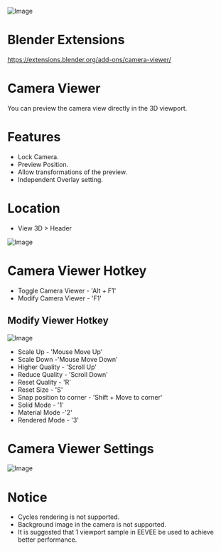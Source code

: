 ![Image](https://imgur.com/xpDDsDE.png)
# Blender Extensions
https://extensions.blender.org/add-ons/camera-viewer/

# Camera Viewer
You can preview the camera view directly in the 3D viewport.

# Features
* Lock Camera.
* Preview Position.
* Allow transformations of the preview.
* Independent Overlay setting.

# Location
* View 3D > Header

![Image](https://imgur.com/kAXzeIH.png)

# Camera Viewer Hotkey
* Toggle Camera Viewer - 'Alt + F1'
* Modify Camera Viewer - 'F1'

## Modify Viewer Hotkey
![Image](https://imgur.com/NQWhEuk.gif)
* Scale Up - 'Mouse Move Up'
* Scale Down -'Mouse Move Down'
* Higher Quality - 'Scroll Up'
* Reduce Quality - 'Scroll Down'
* Reset Quality - 'R'
* Reset Size - 'S'
* Snap position to corner - 'Shift + Move to corner'
* Solid Mode - '1'
* Material Mode -'2'
* Rendered Mode - '3'

# Camera Viewer Settings
![Image](https://imgur.com/anVOHpN.gif)

# Notice
* Cycles rendering is not supported.
* Background image in the camera is not supported.
* It is suggested that 1 viewport sample in EEVEE be used to achieve better performance.
